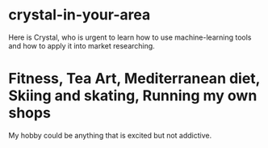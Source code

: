 # crystal-in-your-area
Here is Crystal, who is urgent to learn how to use machine-learning tools and how to apply it into market researching.

# Fitness, Tea Art, Mediterranean diet, Skiing and skating, Running my own shops
My hobby could be anything that is excited but not addictive.
